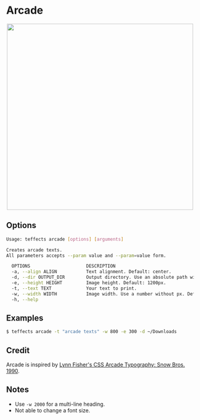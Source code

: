 # Arcade

<p align="center">
<img width="500" src="https://raw.githubusercontent.com/shinokada/teffects/main/images/arcade.png" /> 
</p>

## Options

```sh
Usage: teffects arcade [options] [arguments]

Creates arcade texts.
All parameters accepts --param value and --param=value form.

  OPTIONS                     DESCRIPTION
  -a, --align ALIGN           Text alignment. Default: center.
  -d, --dir OUTPUT_DIR        Output directory. Use an absolute path without a trailing slash. Default: teffects/outputs directory.
  -e, --height HEIGHT         Image height. Default: 1200px.
  -t, --text TEXT             Your text to print.
  -w, --width WIDTH           Image width. Use a number without px. Default: 1600px.
  -h, --help  
```

## Examples

```sh
$ teffects arcade -t "arcade texts" -w 800 -e 300 -d ~/Downloads
```

## Credit

Arcade is inspired by [Lynn Fisher's CSS Arcade Typography: Snow Bros. 1990](https://codepen.io/lynnandtonic/pen/rNVNpmN).

## Notes

- Use `-w 2000` for a multi-line heading.
- Not able to change a font size.
